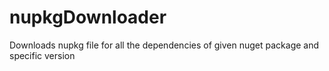 # nupkgDownloader
Downloads nupkg file for all the dependencies of given nuget package and specific version
